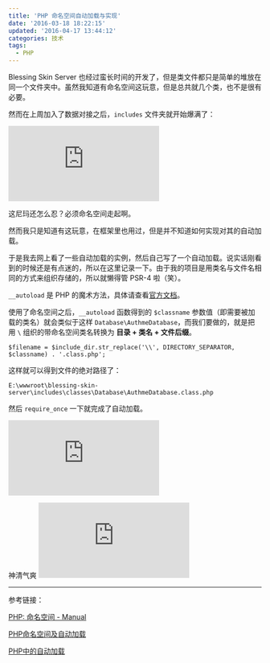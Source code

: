 ```yaml
---
title: 'PHP 命名空间自动加载与实现'
date: '2016-03-18 18:22:15'
updated: '2016-04-17 13:44:12'
categories: 技术
tags:
  - PHP
---
```


Blessing Skin Server 也经过蛮长时间的开发了，但是类文件都只是简单的堆放在同一个文件夹中。虽然我知道有命名空间这玩意，但是总共就几个类，也不是很有必要。

然而在上周加入了数据对接之后，`includes` 文件夹就开始爆满了：

![includes dir](https://img.prin.studio/legacy/image.php?di=3G97)

这尼玛还怎么忍？必须命名空间走起啊。

然而我只是知道有这玩意，在框架里也用过，但是并不知道如何实现对其的自动加载。

于是我去网上看了一些自动加载的实例，然后自己写了一个自动加载。说实话刚看到的时候还是有点迷的，所以在这里记录一下。由于我的项目是用类名与文件名相同的方式来组织存储的，所以就懒得管 PSR-4 啦（笑）。

<!--more-->

<script src="https://gist.github.com/prinsss/d1af9fefbcbd89996273.js"></script>

`__autoload` 是 PHP 的魔术方法，具体请查看[官方文档](http://php.net/manual/zh/function.autoload.php)。

使用了命名空间之后，`__autoload` 函数得到的 `$classname` 参数值（即需要被加载的类名）就会类似于这样 `Database\AuthmeDatabase`，而我们要做的，就是把用 `\` 组织的带命名空间类名转换为 **目录 + 类名 + 文件后缀**。

```
$filename = $include_dir.str_replace('\\', DIRECTORY_SEPARATOR, $classname) . '.class.php';
```

这样就可以得到文件的绝对路径了：

```
E:\wwwroot\blessing-skin-server\includes\classes\Database\AuthmeDatabase.class.php
```

然后 `require_once` 一下就完成了自动加载。

![used namespace](https://img.prin.studio/legacy/image.php?di=7RIP)

神清气爽
![](https://img.prin.studio/legacy/image.php?di=8WUY)

-------------

参考链接：

[PHP: 命名空间 - Manual](http://php.net/manual/zh/language.namespaces.php)

[PHP命名空间及自动加载](http://yansu.org/2014/01/16/php-namespace-and-autoload.html)

[PHP中的自动加载](https://www.zybuluo.com/phper/note/66447)

